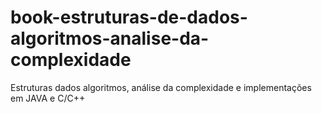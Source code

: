 # book-estruturas-de-dados-algoritmos-analise-da-complexidade
Estruturas dados algoritmos, análise da complexidade e implementações em JAVA e C/C++
